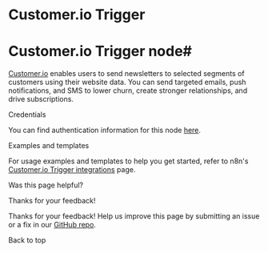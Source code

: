 # Customer.io Trigger

[ ](https://github.com/n8n-io/n8n-docs/edit/main/docs/integrations/builtin/trigger-nodes/n8n-nodes-base.customeriotrigger.md "Edit this page")

# Customer.io Trigger node#

[Customer.io](https://customer.io/) enables users to send newsletters to selected segments of customers using their website data. You can send targeted emails, push notifications, and SMS to lower churn, create stronger relationships, and drive subscriptions.

Credentials

You can find authentication information for this node [here](../../credentials/customerio/).

Examples and templates

For usage examples and templates to help you get started, refer to n8n's [Customer.io Trigger integrations](https://n8n.io/integrations/customerio-trigger/) page.

Was this page helpful? 

Thanks for your feedback! 

Thanks for your feedback! Help us improve this page by submitting an issue or a fix in our [GitHub repo](https://github.com/n8n-io/n8n-docs). 

Back to top 
